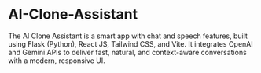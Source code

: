# AI-Clone-Assistant
The AI Clone Assistant is a smart app with chat and speech features, built using Flask (Python), React JS, Tailwind CSS, and Vite. It integrates OpenAI and Gemini APIs to deliver fast, natural, and context-aware conversations with a modern, responsive UI.
